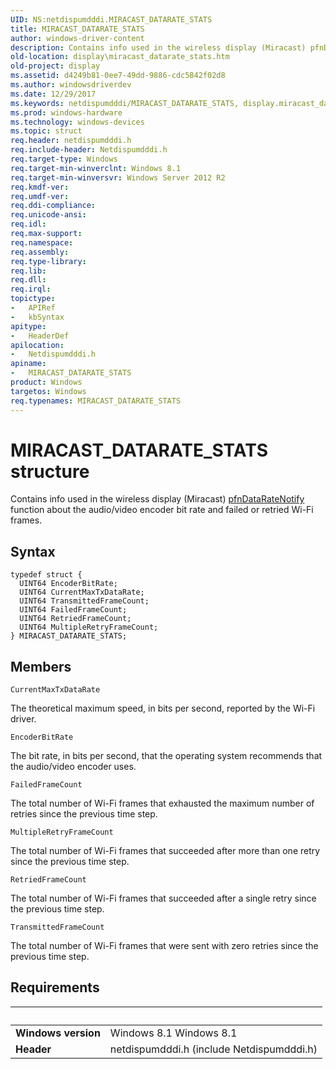 ```yaml
---
UID: NS:netdispumdddi.MIRACAST_DATARATE_STATS
title: MIRACAST_DATARATE_STATS
author: windows-driver-content
description: Contains info used in the wireless display (Miracast) pfnDataRateNotify function about the audio/video encoder bit rate and failed or retried Wi-Fi frames.
old-location: display\miracast_datarate_stats.htm
old-project: display
ms.assetid: d4249b81-0ee7-49dd-9886-cdc5842f02d8
ms.author: windowsdriverdev
ms.date: 12/29/2017
ms.keywords: netdispumdddi/MIRACAST_DATARATE_STATS, display.miracast_datarate_stats, MIRACAST_DATARATE_STATS, MIRACAST_DATARATE_STATS structure [Display Devices]
ms.prod: windows-hardware
ms.technology: windows-devices
ms.topic: struct
req.header: netdispumdddi.h
req.include-header: Netdispumdddi.h
req.target-type: Windows
req.target-min-winverclnt: Windows 8.1
req.target-min-winversvr: Windows Server 2012 R2
req.kmdf-ver: 
req.umdf-ver: 
req.ddi-compliance: 
req.unicode-ansi: 
req.idl: 
req.max-support: 
req.namespace: 
req.assembly: 
req.type-library: 
req.lib: 
req.dll: 
req.irql: 
topictype:
-	APIRef
-	kbSyntax
apitype:
-	HeaderDef
apilocation:
-	Netdispumdddi.h
apiname:
-	MIRACAST_DATARATE_STATS
product: Windows
targetos: Windows
req.typenames: MIRACAST_DATARATE_STATS
---
```


# MIRACAST_DATARATE_STATS structure
Contains info used in the wireless display (Miracast) <a href="..\netdispumdddi\nc-netdispumdddi-pfn_datarate_notification.md">pfnDataRateNotify</a> function about the audio/video encoder bit rate and failed or retried Wi-Fi frames.

## Syntax
````
typedef struct {
  UINT64 EncoderBitRate;
  UINT64 CurrentMaxTxDataRate;
  UINT64 TransmittedFrameCount;
  UINT64 FailedFrameCount;
  UINT64 RetriedFrameCount;
  UINT64 MultipleRetryFrameCount;
} MIRACAST_DATARATE_STATS;
````

## Members


`CurrentMaxTxDataRate`

The theoretical maximum speed, in bits per second, reported by the Wi-Fi driver.

`EncoderBitRate`

The bit rate, in bits per second, that the operating system recommends that the audio/video encoder uses.

`FailedFrameCount`

The total number of Wi-Fi frames that exhausted the maximum number of retries since the previous time step.

`MultipleRetryFrameCount`

The total number of Wi-Fi frames that succeeded after more than one retry since the previous time step.

`RetriedFrameCount`

The total number of Wi-Fi frames that succeeded after a single retry since the previous time step.

`TransmittedFrameCount`

The total number of Wi-Fi frames that were sent with zero retries since the previous time step.


## Requirements
| &nbsp; | &nbsp; |
| ---- |:---- |
| **Windows version** | Windows 8.1 Windows 8.1 |
| **Header** | netdispumdddi.h (include Netdispumdddi.h) |